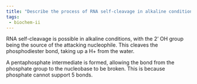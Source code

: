 ```yaml
---
title: "Describe the process of RNA self-cleavage in alkaline conditions and why RNA is more susceptible to breakage in basic environments. Discuss the formation of pentaphosphate intermediates during this process. "
tags:
 - biochem-ii
---
```

RNA self-cleavage is possible in alkaline conditions, with the 2’ OH group being the source of the attacking nucleophile. This cleaves the phosphodiester bond, taking up a H+ from the water.  

A pentaphosphate intermediate is formed, allowing the bond from the phosphate group to the nucleobase to be broken. This is because phosphate cannot support 5 bonds. 
